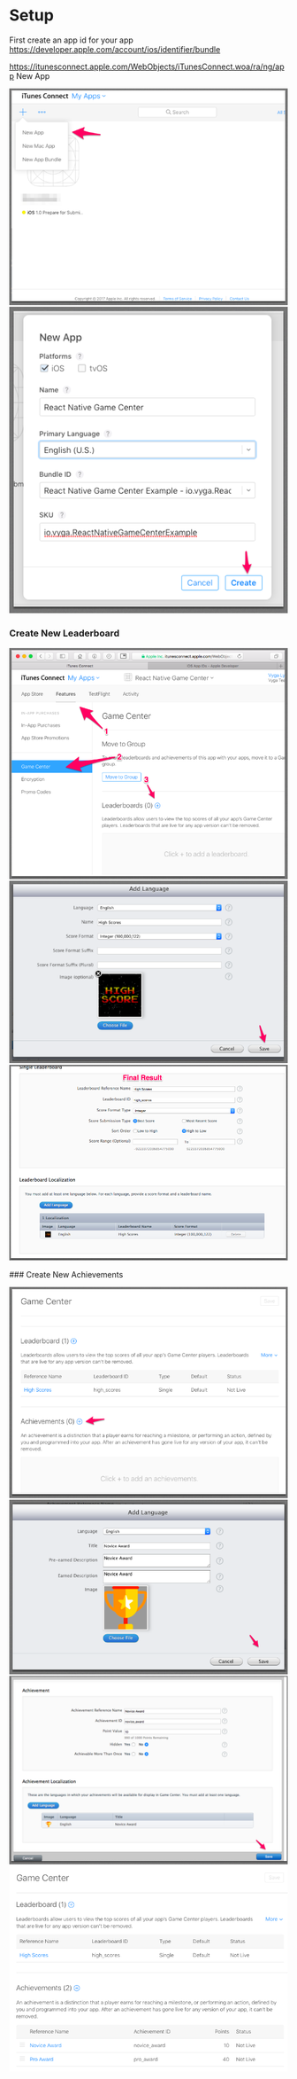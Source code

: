 # Setup



First create an app id for your app
https://developer.apple.com/account/ios/identifier/bundle

https://itunesconnect.apple.com/WebObjects/iTunesConnect.woa/ra/ng/app
New App



<p align="center">
<img alt="makenewapp" src="snapshots/makenewapp.png"/>
<img alt="newapp" src="snapshots/newapp.png"/>

</p>


### Create New Leaderboard


<p align="center">
<img alt="gamecenter" src="snapshots/gamecenter.png"/>
<img alt="leaderboardsave" src="snapshots/leaderboardsave.png"/>
<img alt="leaderboardfinal" src="snapshots/leaderboardfinal.png"/>
</p>
### Create New Achievements

<p align="center">
<img alt="achivements3" src="snapshots/achivements3.png"/>
<img alt="achivements4" src="snapshots/achivements4.png"/>
<img alt="achivements5" src="snapshots/achivements5.png"/>
<img alt="final" src="snapshots/final.png"/>
</p>
